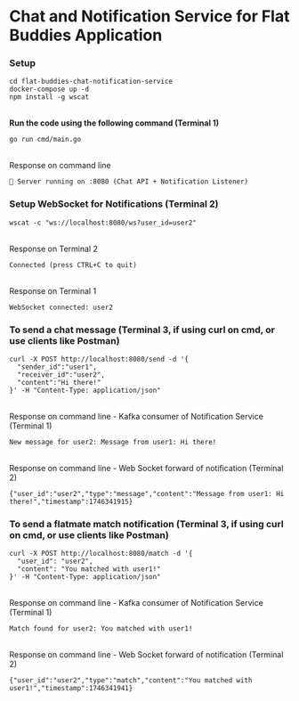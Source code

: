 <h1>Chat and Notification Service for Flat Buddies Application</h1>

### Setup
```console
cd flat-buddies-chat-notification-service
docker-compose up -d
npm install -g wscat
```

<br><b> Run the code using the following command (Terminal 1)</b>

``` console
go run cmd/main.go
```
<br> Response on command line
```console
🚀 Server running on :8080 (Chat API + Notification Listener)
```
### Setup WebSocket for Notifications (Terminal 2)
```console
wscat -c "ws://localhost:8080/ws?user_id=user2"
```
<br> Response on Terminal 2
```console
Connected (press CTRL+C to quit)
```
<br> Response on Terminal 1
```console
WebSocket connected: user2
```

### To send a chat message (Terminal 3, if using curl on cmd, or use clients like Postman)
```console
curl -X POST http://localhost:8080/send -d '{                                     
  "sender_id":"user1",
  "receiver_id":"user2",              
  "content":"Hi there!"
}' -H "Content-Type: application/json"
```
<br> Response on command line - Kafka consumer of Notification Service (Terminal 1)
```console
New message for user2: Message from user1: Hi there!
```
<br> Response on command line - Web Socket forward of notification (Terminal 2)
```console
{"user_id":"user2","type":"message","content":"Message from user1: Hi there!","timestamp":1746341915}
```

### To send a flatmate match notification (Terminal 3, if using curl on cmd, or use clients like Postman)
```console
curl -X POST http://localhost:8080/match -d '{                                     
  "user_id": "user2",
  "content": "You matched with user1!"
}' -H "Content-Type: application/json"
```
<br> Response on command line - Kafka consumer of Notification Service (Terminal 1)
```console
Match found for user2: You matched with user1!
```
<br> Response on command line - Web Socket forward of notification (Terminal 2)
```console
{"user_id":"user2","type":"match","content":"You matched with user1!","timestamp":1746341941}
```
